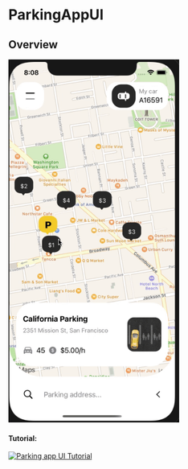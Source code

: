 # ParkingAppUI
## Overview

<p float="left">
<img src="https://github.com/kazimunshimun/ParkingAppUI/raw/main/parking_animation.gif" width="340">
</p>

#### Tutorial:

[![Parking app UI Tutorial](http://img.youtube.com/vi/QkRIfAv9nlk/0.jpg)](https://youtu.be/QkRIfAv9nlk)

